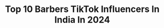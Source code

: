 ---
title: Top 10 Barbers TikTok Influencers In India In 2024
description: >-
  Find top barbers TikTok influencers in India in 2024. Most popular hashtags: #tiktok #tiktokindia #foryou #barber.
platform: TikTok
hits: 13
text_top: See the top-rated TikTok profiles on inBeat.
text_bottom: Our database has 13 TikTok influencers like this in India for you to connect with.
profiles:
  - username: "romimp_95"
    fullname: >-
      Romi Mp
    bio: >-
      1 Million 🤗likes Fan Sidhu_Moose_Wale da Barber_life✂️
    location: "India"
    followers: 3089
    engagement: 1288
    commentsToLikes: 0.140963
    id: ckbqtq082eefd0j23kjjwg5hi
    verified: false
    hashtags: "#romimp, #hairtransformation, #bambihabole, #tiktokstar"
  - username: "upstairsalon"
    fullname: >-
      Man Preet
    bio: >-
      
    location: "India"
    followers: 9713
    engagement: 1671
    commentsToLikes: 0.051353
    id: ckbqtpxkxee250j23lnusxxz4
    verified: false
    hashtags: "#barberlife, #hair, #banga, #barber"
  - username: "its_hairstyler"
    fullname: >-
      🅸T🆂 H🅰I🆁S🆃yler
    bio: >-
      1 million family goal 😉💫😇 Hair and skin care tips on instagram Dm on insta
    location: "India"
    followers: 103400
    engagement: 962
    commentsToLikes: 0.011605
    id: ck81s0rdfp6kf0j78yfyzxczw
    verified: false
    hashtags: "#repost, #cutathome, #tiktokindia, #foryou"
  - username: "jaydiprajgor7706"
    fullname: >-
      Jaydip Rajgor
    bio: >-
      The Most Interesting || Facts ||
    location: "India"
    followers: 29500
    engagement: 937
    commentsToLikes: 0.009696
    id: ck9eiy6x0zudb0j786yyouavv
    verified: false
    hashtags: "#foryourepage, #foryou, #tiktok, #foryourpage"
  - username: "raj_sen_31"
    fullname: >-
      Rajsen Indore
    bio: >-
      
    location: "India"
    followers: 9473
    engagement: 820
    commentsToLikes: 0.004071
    id: ck8p006dbeik00j78v8sowgfj
    verified: false
    hashtags: "#tiktokindia, #tiktok, #hiarcut, #full"
  - username: "_shajus"
    fullname: >-
      shajahan_shajus_
    bio: >-
      ❤️ഞാനൊരാളുടെയുംഫാനല്ലഎന്‍റെനേതാവ്മക്കയിലുള്ളരാജകുമാരനാണ് മുഹമ്മദ് മുസ്തഫ [സ്വ
    location: "India"
    followers: 26400
    engagement: 1212
    commentsToLikes: 0.004506
    id: ckcd0fltnzio50j2388hrjc03
    verified: false
    hashtags: "#meme, #dute, #ktm, #tiktokindia"
  - username: "ashik_sparrow"
    fullname: >-
      __𝕾𝖕𝖆𝖗𝖗𝖔𝖜__
    bio: >-
      NS 200💥 Bike lover 💕 Smule singer 🎤 Born to 🔥Live🔥 to ride😍
    location: "India"
    followers: 2764
    engagement: 783
    commentsToLikes: 0.015783
    id: ckbq8t7f1v6140j23xlr03677
    verified: false
    hashtags: "#ns200, #tamilmuser, #pulsar, #joker"
  - username: "khatiswag786"
    fullname: >-
      KHATI_SWAG__
    bio: >-
      Khati_Swag_Bole_To_Baba_S**
    location: "India"
    followers: 39700
    engagement: 713
    commentsToLikes: 0.009945
    id: ck931ihg4eu4p0j78vtp72wyr
    verified: false
    hashtags: "#fyp, #myntraeorschallenge, #khatiswag786, #sharethecare"
  - username: "sj_official_111"
    fullname: >-
      SHAHID JAMAL SJ
    bio: >-
      vvxc
    location: "India"
    followers: 105200
    engagement: 527
    commentsToLikes: 0.000000
    id: ck81qvr8dka9e0j78t3v8sokn
    verified: false
    hashtags: "#tiktokindia, #comady, #intertenment, #trending"
  - username: "shambhavi_singh"
    fullname: >-
      SHAMBHAVI🌻
    bio: >-
      Follow me on 🌸 Instagram- Shambhavi1997
    location: "India"
    followers: 446200
    engagement: 767
    commentsToLikes: 0.008222
    id: ckbwh628y2pdm0j232d2aw5mt
    verified: false
    hashtags: "#haintaiyaarhum, #sad, #tidelagaodaaghatao, #trending"
---